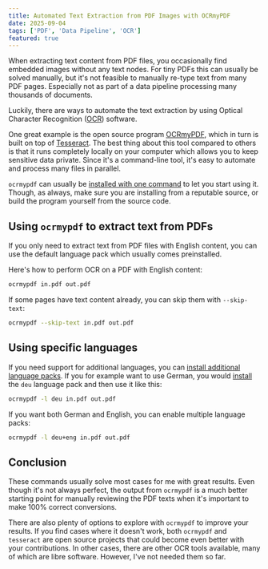 ```yaml
---
title: Automated Text Extraction from PDF Images with OCRmyPDF
date: 2025-09-04
tags: ['PDF', 'Data Pipeline', 'OCR']
featured: true
---
```


When extracting text content from PDF files, you occasionally find embedded images without any text nodes. For tiny PDFs this can usually be solved manually, but it's not feasible to manually re-type text from many PDF pages. Especially not as part of a data pipeline processing many thousands of documents.

Luckily, there are ways to automate the text extraction by using Optical Character Recognition ([OCR](https://en.wikipedia.org/wiki/Optical_character_recognition)) software.

One great example is the open source program [OCRmyPDF](https://github.com/ocrmypdf/OCRmyPDF), which in turn is built on top of [Tesseract](https://github.com/tesseract-ocr/tesseract). The best thing about this tool compared to others is that it runs completely locally on your computer which allows you to keep sensitive data private. Since it's a command-line tool, it's easy to automate and process many files in parallel.

`ocrmypdf` can usually be [installed with one command](https://ocrmypdf.readthedocs.io/en/latest/installation.html) to let you start using it. Though, as always, make sure you are installing from a reputable source, or build the program yourself from the source code.

## Using `ocrmypdf` to extract text from PDFs

If you only need to extract text from PDF files with English content, you can use the default language pack which usually comes preinstalled.

Here's how to perform OCR on a PDF with English content:

```sh
ocrmypdf in.pdf out.pdf
```

If some pages have text content already, you can skip them with `--skip-text`:

```sh
ocrmypdf --skip-text in.pdf out.pdf
```

## Using specific languages

If you need support for additional languages, you can [install additional language packs](https://ocrmypdf.readthedocs.io/en/latest/languages.html). If you for example want to use German, you would [install](https://ocrmypdf.readthedocs.io/en/latest/languages.html) the `deu` language pack and then use it like this:

```sh
ocrmypdf -l deu in.pdf out.pdf
```

If you want both German and English, you can enable multiple language packs:

```sh
ocrmypdf -l deu+eng in.pdf out.pdf
```

## Conclusion

These commands usually solve most cases for me with great results. Even though it's not always perfect, the output from `ocrmypdf` is a much better starting point for manually reviewing the PDF texts when it's important to make 100% correct conversions.

There are also plenty of options to explore with `ocrmypdf` to improve your results. If you find cases where it doesn't work, both `ocrmypdf` and `tesseract` are open source projects that could become even better with your contributions. In other cases, there are other OCR tools available, many of which are libre software. However, I've not needed them so far.
